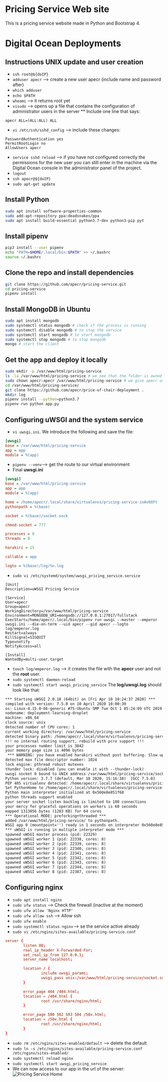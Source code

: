 # Pricing Service Web site

This is a pricing service website made in Python and Bootstrap 4.

# Digital Ocean Deployments

## Instructions UNIX update and user creation

* `ssh root@${doIP}`
* `adduser apecr` --> create a new user apecr (include name and password after)
* `which adduser`
* `echo $PATH`
* `whoami` --> it returns root yet
* `visudo` --> opens up a file that contains the configuration of administrator users in the server
** Include one line that says:
```
apecr ALL=(ALL:ALL) ALL
```

* `vi /etc/ssh/sshd_config` --> include these changes:
```
PasswordAuthentication yes
PermitRootLogin no
AllowUsers apecr
```

* `service sshd reload` --> if you have not configured correctly the permissions for the new user you can still enter in the machine via the Digital Ocean console in the administrator panel of the project.
* `logout`
* `ssh apecr@${doIP}`
* `sudo apt-get update`

## Install Python

```sh
sudo apt install software-properties-common
sudo add-apt-repository ppa:deadsnakes/ppa
sudo apt install build-essential python3.7-dev python3-pip pyt
```

## Install pipenv

```sh
pip3 install --user pipenv
echo "PATH=$HOME/.local/bin:$PATH" >> ~/.bashrc
source ~/.bashrc
```

## Clone the repo and install dependencies

```sh
git clone https://github.com/apecr/pricing-service.git
cd pricing-service
pipenv install
```

## Install MongoDB in Ubuntu

```sh
sudo apt install mongodb
sudo systemctl status mongodb # check if the process is running
sudo systemctl disable mongodb # to stop the service
sudo systemctl start mongodb # to start mongodb
sudo systemctl stop mongodb # to stop mongodb
mongo # start the client
```

## Get the app and deploy it locally

```sh
sudo mkdir -p /var/www/html/pricing-service
ls -la /var/www/html/pricing-service # we see that the folder is owned by user root
sudo chown apecr:apecr /var/www/html/pricing-service # we give apecr user and group to the folder
cd /var/www/html/pricing-service/
git clone https://github.com/apecr/price-of-chair-deployment .
mkdir log
pipenv install --python=python3.7
pipenv run python app.py
```

## Configuring uWSGI and the system service

* `vi uwsgi.ini`. We introduce the following and save the file:

```uwsgi.ini
[uwsgi]
base = /var/www/html/pricing-service
app = app
module = %(app)
```

* `pipenv --venv`--> get the route to our virtual environment
* Final **uwsgi.ini**

```uwsgi.ini
[uwsgi]
base = /var/www/html/pricing-service
app = app
module = %(app)

home = /home/apecr/.local/share/virtualenvs/pricing-service-inAv0XFt
pythonpath = %(base)

socket = %(base)/socket.sock

chmod-socket = 777

processes = 8
threads = 8

harakiri = 15

callable = app

logto = %(base)/log/%n.log
```

* `sudo vi /etc/systemd/system/uwsgi_pricing_service.service`

```uwsgi_pricing_service.service
[Unit]
Description=uWSGI Pricing Service

[Service]
User=apecr
Group=apecr
WorkingDirectory=/var/www/html/pricing-service
Environment=MONGODB_URI=mongodb://127.0.0.1:27017/fullstack
ExecStart=/home/apecr/.local/bin/pipenv run uwsgi --master --emperor uwsgi.ini --die-on-term --uid apecr --gid apecr --logto log/emperor.log
Restart=always
KillSignal=SIGQUIT
Type=notify
NotifyAccess=all

[Install]
WantedBy=multi-user.target
```

* `touch log/emperor.log` --> it creates the file with the **apecr** user and not the **root** user.
* `sudo systemctl daemon-reload`
* `sudo systemctl start uwsgi_pricing_service` The **log/uwsgi.log** should look like that:

```txt
*** Starting uWSGI 2.0.18 (64bit) on [Fri Apr 10 10:24:37 2020] ***
compiled with version: 7.5.0 on 10 April 2020 10:00:30
os: Linux-4.15.0-66-generic #75-Ubuntu SMP Tue Oct 1 05:24:09 UTC 2019
nodename: deployment-learning-droplet
machine: x86_64
clock source: unix
detected number of CPU cores: 1
current working directory: /var/www/html/pricing-service
detected binary path: /home/apecr/.local/share/virtualenvs/pricing-service-inAv0XFt/bin/uwsgi
!!! no internal routing support, rebuild with pcre support !!!
your processes number limit is 3842
your memory page size is 4096 bytes
 *** WARNING: you have enabled harakiri without post buffering. Slow upload could be rejected on post-unbuffered webservers ***
detected max file descriptor number: 1024
lock engine: pthread robust mutexes
thunder lock: disabled (you can enable it with --thunder-lock)
uwsgi socket 0 bound to UNIX address /var/www/html/pricing-service/socket.sock fd 3
Python version: 3.7.7 (default, Mar 10 2020, 15:16:38)  [GCC 7.5.0]
PEP 405 virtualenv detected: /home/apecr/.local/share/virtualenvs/pricing-service-inAv0XFt
Set PythonHome to /home/apecr/.local/share/virtualenvs/pricing-service-inAv0XFt
Python main interpreter initialized at 0x560e8e851f60
python threads support enabled
your server socket listen backlog is limited to 100 connections
your mercy for graceful operations on workers is 60 seconds
mapped 1313856 bytes (1283 KB) for 64 cores
*** Operational MODE: preforking+threaded ***
added /var/www/html/pricing-service/ to pythonpath.
WSGI app 0 (mountpoint='') ready in 1 seconds on interpreter 0x560e8e851f60 pid: 22329 (default app)
*** uWSGI is running in multiple interpreter mode ***
spawned uWSGI master process (pid: 22329)
spawned uWSGI worker 1 (pid: 22338, cores: 8)
spawned uWSGI worker 2 (pid: 22339, cores: 8)
spawned uWSGI worker 3 (pid: 22340, cores: 8)
spawned uWSGI worker 4 (pid: 22341, cores: 8)
spawned uWSGI worker 5 (pid: 22342, cores: 8)
spawned uWSGI worker 6 (pid: 22343, cores: 8)
spawned uWSGI worker 7 (pid: 22344, cores: 8)
spawned uWSGI worker 8 (pid: 22387, cores: 8)
```

## Configuring nginx

* `sudo apt install nginx`
* `sudo ufw status` --> Check the firewall (inactive at the moment)
* `sudo ufw allow 'Nginx HTTP'`
* `sudo ufw allow ssh` --> Allow ssh
* `sudo ufw enable`
* `sudo systemctl status nginx`--> se the service active already
* `sudo vi /etc/nginx/sites-available/pricing-service.conf`

```conf
server {
        listen 80;
        real_ip_header X-Forwarded-For;
        set_real_ip_from 127.0.0.1;
        server_name localhost;

        location / {
                include uwsgi_params;
                uwsgi_pass unix:/var/www/html/pricing-service/socket.sock;
        }

        error_page 404 /404.html;
        location = /404.html {
                root /usr/share/nginx/html;
        }

        error_page 500 502 503 504 /50x.html;
        location = /50x.html {
                root /usr/share/nginx/html;
        }
}
```

* `sudo rm /etc/nginx/sites-enabled/default` --> delete the default
* `sudo ln -s /etc/nginx/sites-available/pricing-service.conf /etc/nginx/sites-enabled/`
* `sudo systemctl reload nginx`
* `sudo systemctl start uwsgi_pricing_service`
* We can now access to our app in the url of the server:
![Pricing Service Home](/images/pricing-service-home.jpg?raw=true)



